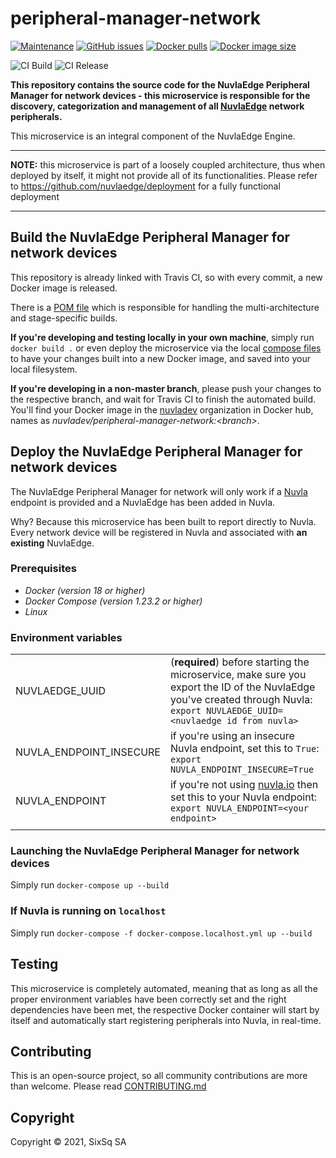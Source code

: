 # peripheral-manager-network


[![Maintenance](https://img.shields.io/badge/Maintained%3F-yes-green.svg?style=for-the-badge)](https://github.com/nuvlaedge/peripheral-manager-network/graphs/commit-activity)
[![GitHub issues](https://img.shields.io/github/issues/nuvlaedge/peripheral-manager-network?style=for-the-badge&logo=github&logoColor=white)](https://GitHub.com/nuvlaedge/peripheral-manager-network/issues/)
[![Docker pulls](https://img.shields.io/docker/pulls/nuvlaedge/peripheral-manager-network?style=for-the-badge&logo=Docker&logoColor=white)](https://cloud.docker.com/u/nuvlaedge/repository/docker/nuvlaedge/peripheral-manager-network)
[![Docker image size](https://img.shields.io/docker/image-size/nuvladev/peripheral-manager-network/master?logo=docker&logoColor=white&style=for-the-badge)](https://cloud.docker.com/u/nuvlaedge/repository/docker/nuvlaedge/peripheral-manager-network)


![CI Build](https://github.com/nuvlaedge/peripheral-manager-network/actions/workflows/main.yml/badge.svg)
![CI Release](https://github.com/nuvlaedge/peripheral-manager-network/actions/workflows/release.yml/badge.svg)


**This repository contains the source code for the NuvlaEdge Peripheral Manager for network devices - this microservice is responsible for the discovery, categorization and management of all [NuvlaEdge](https://sixsq.com/nuvlaedge) network peripherals.**

This microservice is an integral component of the NuvlaEdge Engine.


---

**NOTE:** this microservice is part of a loosely coupled architecture, thus when deployed by itself, it might not provide all of its functionalities. Please refer to https://github.com/nuvlaedge/deployment for a fully functional deployment

---

## Build the NuvlaEdge Peripheral Manager for network devices

This repository is already linked with Travis CI, so with every commit, a new Docker image is released.

There is a [POM file](pom.xml) which is responsible for handling the multi-architecture and stage-specific builds.

**If you're developing and testing locally in your own machine**, simply run `docker build .` or even deploy the microservice via the local [compose files](docker-compose.yml) to have your changes built into a new Docker image, and saved into your local filesystem.

**If you're developing in a non-master branch**, please push your changes to the respective branch, and wait for Travis CI to finish the automated build. You'll find your Docker image in the [nuvladev](https://hub.docker.com/u/nuvladev) organization in Docker hub, names as _nuvladev/peripheral-manager-network:\<branch\>_.

## Deploy the NuvlaEdge Peripheral Manager for network devices

The NuvlaEdge Peripheral Manager for network will only work if a [Nuvla](https://github.com/nuvla/deployment) endpoint is provided and a NuvlaEdge has been added in Nuvla.

Why? Because this microservice has been built to report directly to Nuvla. Every network device will be registered in Nuvla and associated with **an existing** NuvlaEdge.

### Prerequisites

 - *Docker (version 18 or higher)*
 - *Docker Compose (version 1.23.2 or higher)*
 - *Linux*

### Environment variables

|                          	|                                                                                                                                                       	|
|-------------------------	|------------------------------------------------------------------------------------------------------------------------------------------------------	|
|           NUVLAEDGE_UUID 	| (**required**) before starting the microservice, make sure you export the ID of the NuvlaEdge you've created through Nuvla: `export NUVLAEDGE_UUID=<nuvlaedge id from nuvla>` 	|
| NUVLA_ENDPOINT_INSECURE 	| if you're using an insecure Nuvla endpoint, set this to `True`: `export NUVLA_ENDPOINT_INSECURE=True`                                                	|
|          NUVLA_ENDPOINT 	| if you're not using [nuvla.io](https://nuvla.io) then set this to your Nuvla endpoint: `export NUVLA_ENDPOINT=<your endpoint>`                                      	|
| | |

### Launching the NuvlaEdge Peripheral Manager for network devices

Simply run `docker-compose up --build`

### If Nuvla is running on `localhost`

Simply run `docker-compose -f docker-compose.localhost.yml up --build`

## Testing

This microservice is completely automated, meaning that as long as all the proper environment variables have been correctly set and the right dependencies have been met, the respective Docker container will start by itself and automatically start registering peripherals into Nuvla, in real-time.

## Contributing

This is an open-source project, so all community contributions are more than welcome. Please read [CONTRIBUTING.md](CONTRIBUTING.md)

## Copyright

Copyright &copy; 2021, SixSq SA
